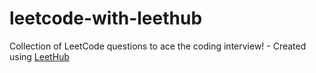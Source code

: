 # leetcode-with-leethub
Collection of LeetCode questions to ace the coding interview! - Created using [LeetHub](https://github.com/QasimWani/LeetHub)
